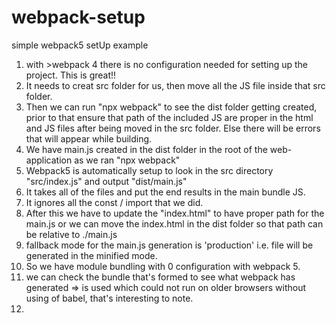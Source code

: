 # webpack-setup
simple webpack5 setUp example 

1. with >webpack 4 there is no configuration needed for setting up the project. This is great!!
2. It needs to creat src folder for us, then move all the JS file inside that src folder.
3. Then we can run "npx webpack" to see the dist folder getting created, prior to that ensure that path of the included JS are proper in the html and JS files after being moved in the src folder. Else there will be errors that will appear while building.
4. We have main.js created in the dist folder in the root of the web-application as we ran "npx webpack"
5. Webpack5 is automatically setup to look in the src directory "src/index.js" and output "dist/main.js"
6. It takes all of the files and put the end results in the main bundle JS.
7. It ignores all the const / import that we did.
8. After this we have to update the "index.html" to have proper path for the main.js or we can move the index.html in the dist folder so that path can be relative to ./main.js
9. fallback mode for the main.js generation is 'production' i.e. file will be generated in the minified mode.
10. So we have module bundling with 0 configuration with webpack 5.
11. we can check the bundle that's formed to see what webpack has generated => is used which could not run on older browsers without using of babel, that's interesting to note.
12. 
